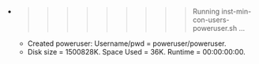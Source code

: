 * >>>>>>>>> Running inst-min-con-users-poweruser.sh ...
  * Created poweruser: Username/pwd = poweruser/poweruser.
  * Disk size = 1500828K. Space Used = 36K. Runtime = 00:00:00:00.
